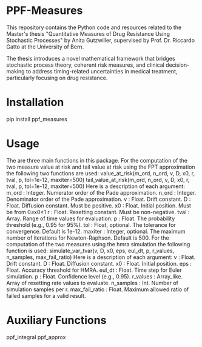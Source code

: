 # PPF-Measures
This repository contains the Python code and resources related to the Master's thesis "Quantitative Measures of Drug Resistance Using Stochastic Processes" by Anita Gutzwiller, supervised by Prof. Dr. Riccardo Gatto at the University of Bern.

The thesis introduces a novel mathematical framework that bridges stochastic process theory, coherent risk measures, and clinical decision-making to address timing-related uncertainties in medical treatment, particularly focusing on drug resistance.

# Installation
pip install ppf_measures

# Usage
The are three main functions in this package. For the computation of the two measure value at risk and tail value at risk using the FPT approximation the following two functions are used:
value_at_risk(m_ord, n_ord, v, D, x0, r, tval, p, tol=1e-12, maxiter=500)
tail_value_at_risk(m_ord, n_ord, v, D, x0, r, tval, p, tol=1e-12, maxiter=500)
Here is a description of each argument:
  m_ord : Integer. Numerator order of the Pade approximation.
  n_ord : Integer. Denominator order of the Pade approximation.
  v : Float. Drift constant.
  D : Float. Diffusion constant. Must be positive.
  x0 : Float. Initial position. Must be from 0≤x0<1
  r : Float. Resetting constant. Must be non-negative.
  tval : Array. Range of time values for evaluation.
  p : Float. The probability threshold (e.g., 0.95 for 95%).
  tol : Float, optional. The tolerance for convergence. Default is 1e-12.
  maxiter : Integer, optional. The maximum number of iterations for Newton-Raphson. Default is 500.
For the computation of the two measures using the hmra simulation the following function is used: 
simulate_var_tvar(v, D, x0, eps, eul_dt, p, r_values, n_samples, max_fail_ratio)
Here is a description of each argument:
  v : Float. Drift constant.
  D : Float. Diffusion constant.
  x0 : Float. Initial position.
  eps : Float. Accuracy threshold for HMRA.
  eul_dt : Float. Time step for Euler simulation.
  p : Float. Confidence level (e.g., 0.95).
  r_values : Array_like. Array of resetting rate values to evaluate.
  n_samples : Int. Number of simulation samples per r.
  max_fail_ratio : Float. Maximum allowed ratio of failed samples for a valid result.

  # Auxiliary Functions
  ppf_integral
  ppf_approx
